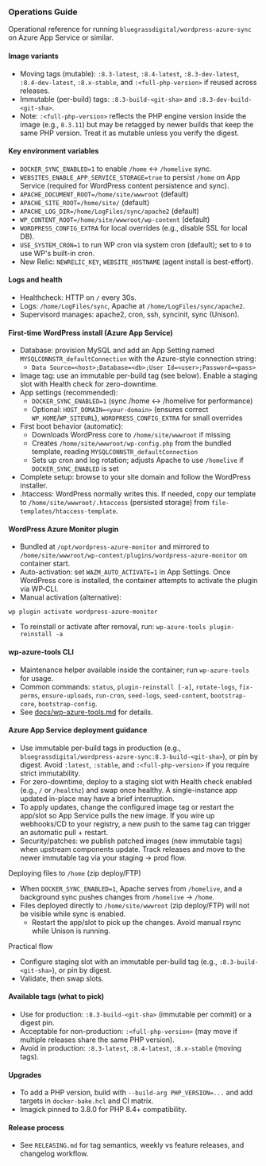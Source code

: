 ### Operations Guide

Operational reference for running `bluegrassdigital/wordpress-azure-sync` on Azure App Service or similar.

#### Image variants
- Moving tags (mutable): `:8.3-latest`, `:8.4-latest`, `:8.3-dev-latest`, `:8.4-dev-latest`, `:8.x-stable`, and `:<full-php-version>` if reused across releases.
- Immutable (per-build) tags: `:8.3-build-<git-sha>` and `:8.3-dev-build-<git-sha>`.
- Note: `:<full-php-version>` reflects the PHP engine version inside the image (e.g., `8.3.11`) but may be retagged by newer builds that keep the same PHP version. Treat it as mutable unless you verify the digest.

#### Key environment variables
- `DOCKER_SYNC_ENABLED=1` to enable `/home` ↔ `/homelive` sync.
- `WEBSITES_ENABLE_APP_SERVICE_STORAGE=true` to persist `/home` on App Service (required for WordPress content persistence and sync).
- `APACHE_DOCUMENT_ROOT=/home/site/wwwroot` (default)
- `APACHE_SITE_ROOT=/home/site/` (default)
- `APACHE_LOG_DIR=/home/LogFiles/sync/apache2` (default)
- `WP_CONTENT_ROOT=/home/site/wwwroot/wp-content` (default)
- `WORDPRESS_CONFIG_EXTRA` for local overrides (e.g., disable SSL for local DB).
- `USE_SYSTEM_CRON=1` to run WP cron via system cron (default); set to `0` to use WP's built-in cron.
- New Relic: `NEWRELIC_KEY`, `WEBSITE_HOSTNAME` (agent install is best-effort).

#### Logs and health
- Healthcheck: HTTP on `/` every 30s.
- Logs: `/home/LogFiles/sync`, Apache at `/home/LogFiles/sync/apache2`.
- Supervisord manages: apache2, cron, ssh, syncinit, sync (Unison).

#### First-time WordPress install (Azure App Service)
- Database: provision MySQL and add an App Setting named `MYSQLCONNSTR_defaultConnection` with the Azure-style connection string:
  - `Data Source=<host>;Database=<db>;User Id=<user>;Password=<pass>`
- Image tag: use an immutable per-build tag (see below). Enable a staging slot with Health check for zero-downtime.
- App settings (recommended):
  - `DOCKER_SYNC_ENABLED=1` (sync /home ↔ /homelive for performance)
  - Optional: `HOST_DOMAIN=<your-domain>` (ensures correct `WP_HOME`/`WP_SITEURL`), `WORDPRESS_CONFIG_EXTRA` for small overrides
- First boot behavior (automatic):
  - Downloads WordPress core to `/home/site/wwwroot` if missing
  - Creates `/home/site/wwwroot/wp-config.php` from the bundled template, reading `MYSQLCONNSTR_defaultConnection`
  - Sets up cron and log rotation; adjusts Apache to use `/homelive` if `DOCKER_SYNC_ENABLED` is set
- Complete setup: browse to your site domain and follow the WordPress installer.
- .htaccess: WordPress normally writes this. If needed, copy our template to `/home/site/wwwroot/.htaccess` (persisted storage) from `file-templates/htaccess-template`.

#### WordPress Azure Monitor plugin
- Bundled at `/opt/wordpress-azure-monitor` and mirrored to `/home/site/wwwroot/wp-content/plugins/wordpress-azure-monitor` on container start.
- Auto-activation: set `WAZM_AUTO_ACTIVATE=1` in App Settings. Once WordPress core is installed, the container attempts to activate the plugin via WP‑CLI.
- Manual activation (alternative):
```
wp plugin activate wordpress-azure-monitor
```
- To reinstall or activate after removal, run: `wp-azure-tools plugin-reinstall -a`

#### wp-azure-tools CLI
- Maintenance helper available inside the container; run `wp-azure-tools` for usage.
- Common commands: `status`, `plugin-reinstall [-a]`, `rotate-logs`, `fix-perms`, `ensure-uploads`, `run-cron`, `seed-logs`, `seed-content`, `bootstrap-core`, `bootstrap-config`.
- See [docs/wp-azure-tools.md](docs/wp-azure-tools.md) for details.

#### Azure App Service deployment guidance
- Use immutable per-build tags in production (e.g., `bluegrassdigital/wordpress-azure-sync:8.3-build-<git-sha>`), or pin by digest. Avoid `:latest`, `:stable`, and `:<full-php-version>` if you require strict immutability.
- For zero-downtime, deploy to a staging slot with Health check enabled (e.g., `/` or `/healthz`) and swap once healthy. A single-instance app updated in-place may have a brief interruption.
- To apply updates, change the configured image tag or restart the app/slot so App Service pulls the new image. If you wire up webhooks/CD to your registry, a new push to the same tag can trigger an automatic pull + restart.
- Security/patches: we publish patched images (new immutable tags) when upstream components update. Track releases and move to the newer immutable tag via your staging → prod flow.

Deploying files to `/home` (zip deploy/FTP)
- When `DOCKER_SYNC_ENABLED=1`, Apache serves from `/homelive`, and a background sync pushes changes from `/homelive` → `/home`.
- Files deployed directly to `/home/site/wwwroot` (zip deploy/FTP) will not be visible while sync is enabled.
  - Restart the app/slot to pick up the changes. Avoid manual rsync while Unison is running.

Practical flow
- Configure staging slot with an immutable per-build tag (e.g., `:8.3-build-<git-sha>`), or pin by digest.
- Validate, then swap slots.

#### Available tags (what to pick)
- Use for production: `:8.3-build-<git-sha>` (immutable per commit) or a digest pin.
- Acceptable for non-production: `:<full-php-version>` (may move if multiple releases share the same PHP version).
- Avoid in production: `:8.3-latest`, `:8.4-latest`, `:8.x-stable` (moving tags).

#### Upgrades
- To add a PHP version, build with `--build-arg PHP_VERSION=...` and add targets in `docker-bake.hcl` and CI matrix.
- Imagick pinned to 3.8.0 for PHP 8.4+ compatibility.


#### Release process
- See `RELEASING.md` for tag semantics, weekly vs feature releases, and changelog workflow.


